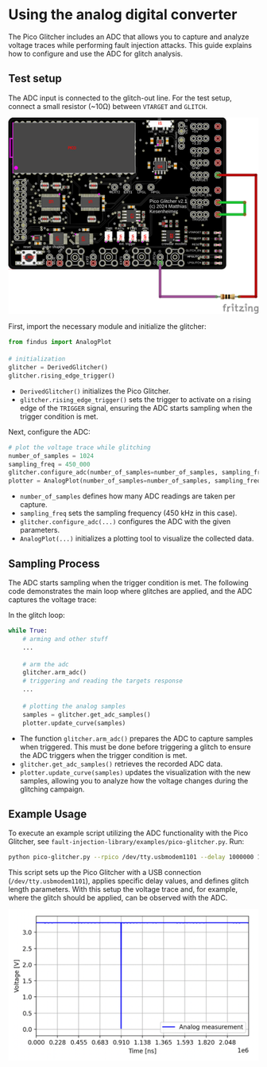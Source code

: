 # Using the analog digital converter
The Pico Glitcher includes an ADC that allows you to capture and analyze voltage traces while performing fault injection attacks. This guide explains how to configure and use the ADC for glitch analysis.

## Test setup

The ADC input is connected to the glitch-out line. For the test setup, connect a small resistor (~10Ω) between `VTARGET` and `GLITCH`.

![](images/adc/adc-setup.png)

First, import the necessary module and initialize the glitcher:

```python
from findus import AnalogPlot

# initialization
glitcher = DerivedGlitcher()
glitcher.rising_edge_trigger()
```

- `DerivedGlitcher()` initializes the Pico Glitcher.
- `glitcher.rising_edge_trigger()` sets the trigger to activate on a rising edge of the `TRIGGER` signal, ensuring the ADC starts sampling when the trigger condition is met.

Next, configure the ADC:

```python
# plot the voltage trace while glitching
number_of_samples = 1024
sampling_freq = 450_000
glitcher.configure_adc(number_of_samples=number_of_samples, sampling_freq=sampling_freq)
plotter = AnalogPlot(number_of_samples=number_of_samples, sampling_freq=sampling_freq)
```

- `number_of_samples` defines how many ADC readings are taken per capture.
- `sampling_freq` sets the sampling frequency (450 kHz in this case).
- `glitcher.configure_adc(...)` configures the ADC with the given parameters.
- `AnalogPlot(...)` initializes a plotting tool to visualize the collected data.


## Sampling Process

The ADC starts sampling when the trigger condition is met. The following code demonstrates the main loop where glitches are applied, and the ADC captures the voltage trace:

In the glitch loop:
```python
while True:
    # arming and other stuff
    ...

    # arm the adc
    glitcher.arm_adc()
    # triggering and reading the targets response
    ...

    # plotting the analog samples
    samples = glitcher.get_adc_samples()
    plotter.update_curve(samples)
```
- The function `glitcher.arm_adc()` prepares the ADC to capture samples when triggered. This must be done before triggering a glitch to ensure the ADC triggers when the trigger condition is met.
- `glitcher.get_adc_samples()` retrieves the recorded ADC data.
- `plotter.update_curve(samples)` updates the visualization with the new samples, allowing you to analyze how the voltage changes during the glitching campaign.


## Example Usage

To execute an example script utilizing the ADC functionality with the Pico Glitcher, see `fault-injection-library/examples/pico-glitcher.py`. Run:

```bash
python pico-glitcher.py --rpico /dev/tty.usbmodem1101 --delay 1000000 1000000 --length 1000 1000
```

This script sets up the Pico Glitcher with a USB connection (`/dev/tty.usbmodem1101`), applies specific delay values, and defines glitch length parameters.
With this setup the voltage trace and, for example, where the glitch should be applied, can be observed with the ADC.

![Alt text](images/adc/adc.png)
